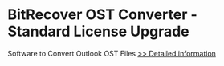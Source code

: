 # BitRecover OST Converter - Standard License Upgrade
Software to Convert Outlook OST Files
[>> Detailed information](https://secure.shareit.com/shareit/product.html?productid=300962573&affiliateid=200057808)